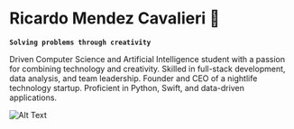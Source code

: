 # Ricardo Mendez Cavalieri 🥽

**`Solving problems through creativity`**

Driven Computer Science and Artificial Intelligence student with a passion for combining technology and creativity. Skilled in full-stack development, data analysis, and team leadership. Founder and CEO of a nightlife technology startup. Proficient in Python, Swift, and data-driven applications.

![Alt Text](https://i.giphy.com/media/v1.Y2lkPTc5MGI3NjExYnNxNHk4ZWxyaWh1bjMycDVibHFwMnhwem12MDV2Zm9ob2s5czI5aiZlcD12MV9pbnRlcm5hbF9naWZfYnlfaWQmY3Q9Zw/rkM07YUiJCx8lJCxVt/giphy.gif)

<!--
**ramcav/ramcav** is a ✨ _special_ ✨ repository because its `README.md` (this file) appears on your GitHub profile.

Here are some ideas to get you started:

- 🔭 I’m currently working on ...
- 🌱 I’m currently learning ...
- 👯 I’m looking to collaborate on ...
- 🤔 I’m looking for help with ...
- 💬 Ask me about ...
- 📫 How to reach me: ...
- 😄 Pronouns: ...
- ⚡ Fun fact: ...
-->
